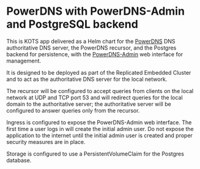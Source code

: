 # PowerDNS with PowerDNS-Admin and PostgreSQL backend

This is KOTS app delivered as a Helm chart for the [PowerDNS](https://www.powerdns.com/) DNS authoritative DNS server, the PowerDNS recursor, and the Postgres backend for persistence, with the [PowerDNS-Admin]() web interface for management.

It is designed to be deployed as part of the Replicated Embedded Cluster and to act as the authoritative DNS server for the local network.

The recursor will be configured to accept queries from clients on the local network at UDP and TCP port 53 and will redirect queries for the local domain to the authoritative server; the authoritative server will be configured to answer queries only from the recursor.

Ingress is configured to expose the PowerDNS-Admin web interface. The first time a user logs in will create the initial admin user. Do not expose the application to the internet until the initial admin user is created and proper security measures are in place.

Storage is configured to use a PersistentVolumeClaim for the Postgres database.
